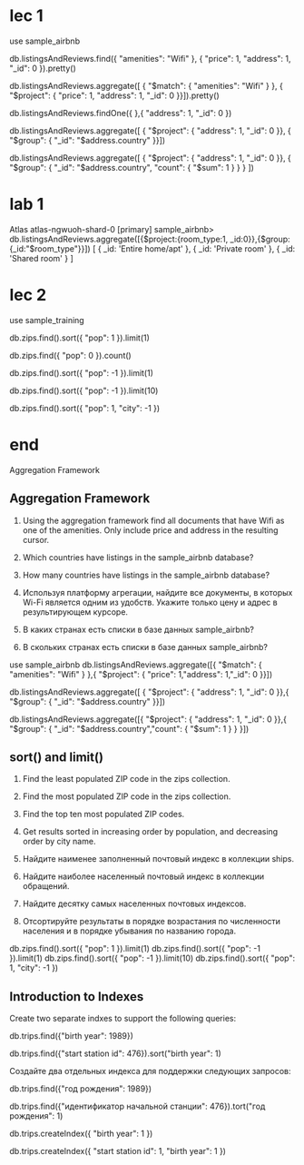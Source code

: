 # lec 1

use sample_airbnb

db.listingsAndReviews.find({ "amenities": "Wifi" },
                           { "price": 1, "address": 1, "_id": 0 }).pretty()

db.listingsAndReviews.aggregate([
                                  { "$match": { "amenities": "Wifi" } },
                                  { "$project": { "price": 1,
                                                  "address": 1,
                                                  "_id": 0 }}]).pretty()

db.listingsAndReviews.findOne({ },{ "address": 1, "_id": 0 })

db.listingsAndReviews.aggregate([ { "$project": { "address": 1, "_id": 0 }},
                                  { "$group": { "_id": "$address.country" }}])

db.listingsAndReviews.aggregate([
                                  { "$project": { "address": 1, "_id": 0 }},
                                  { "$group": { "_id": "$address.country",
                                                "count": { "$sum": 1 } } }
                                ])

# lab 1

Atlas atlas-ngwuoh-shard-0 [primary] sample_airbnb> db.listingsAndReviews.aggregate([{$project:{room_type:1, _id:0}},{$group:{_id:"$room_type"}}])
[
{ _id: 'Entire home/apt' },
{ _id: 'Private room' },
{ _id: 'Shared room' }
]

# lec 2

use sample_training

db.zips.find().sort({ "pop": 1 }).limit(1)

db.zips.find({ "pop": 0 }).count()

db.zips.find().sort({ "pop": -1 }).limit(1)

db.zips.find().sort({ "pop": -1 }).limit(10)

db.zips.find().sort({ "pop": 1, "city": -1 })

# end

Aggregation Framework

## Aggregation Framework

1. Using the aggregation framework find all documents that have Wifi as one
   of the amenities. Only include price and address in the resulting cursor.

2. Which countries have listings in the sample_airbnb database?
3. How many countries have listings in the sample_airbnb database?


1. Используя платформу агрегации, найдите все документы, в которых Wi-Fi является одним
   из удобств. Укажите только цену и адрес в результирующем курсоре.

2. В каких странах есть списки в базе данных sample_airbnb?
3. В скольких странах есть списки в базе данных sample_airbnb?

use sample_airbnb
db.listingsAndReviews.aggregate([{ "$match": { "amenities": "Wifi" } },{ "$project": { "price": 1,"address": 1,"_id": 0 }}])

db.listingsAndReviews.aggregate([ { "$project": { "address": 1, "_id": 0 }},{ "$group": { "_id": "$address.country" }}])

db.listingsAndReviews.aggregate([{ "$project": { "address": 1, "_id": 0 }},{ "$group": { "_id": "$address.country","count": { "$sum": 1 } } }])

## sort() and limit()

1. Find the least populated ZIP code in the zips collection.
2. Find the most populated ZIP code in the zips collection.
3. Find the top ten most populated ZIP codes.
4. Get results sorted in increasing order by population, and decreasing
   order by city name.


1. Найдите наименее заполненный почтовый индекс в коллекции ships.
2. Найдите наиболее населенный почтовый индекс в коллекции обращений.
3. Найдите десятку самых населенных почтовых индексов.
4. Отсортируйте результаты в порядке возрастания по численности населения и
   в порядке убывания по названию города.

db.zips.find().sort({ "pop": 1 }).limit(1)
db.zips.find().sort({ "pop": -1 }).limit(1)
db.zips.find().sort({ "pop": -1 }).limit(10)
db.zips.find().sort({ "pop": 1, "city": -1 })

## Introduction to Indexes

Create two separate indxes to support the following queries:

db.trips.find({"birth year": 1989})

db.trips.find({"start station id": 476}).sort("birth year": 1)

Создайте два отдельных индекса для поддержки следующих запросов:

db.trips.find({"год рождения": 1989})

db.trips.find({"идентификатор начальной станции": 476}).tort("год рождения": 1)

db.trips.createIndex({ "birth year": 1 })

db.trips.createIndex({ "start station id": 1, "birth year": 1 })






